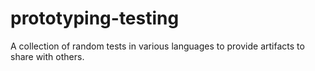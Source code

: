 # prototyping-testing
A collection of random tests in various languages to provide artifacts to share with others.
